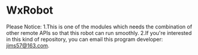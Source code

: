 # WxRobot

Please Notice:
1.This is one of the modules which needs the combination of other remote APIs so that this robot can run smoothly.
2.If you're interested in this kind of repository, you can email this program developer: jims57@163.com.
